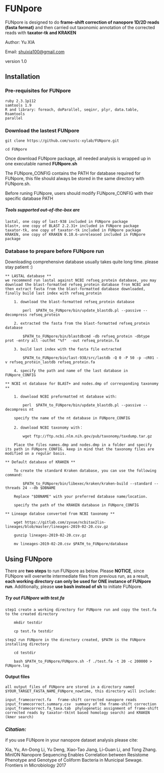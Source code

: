 # FUNpore

FUNpore is designed to do **frame-shift correction of nanopore 1D/2D reads (fasta format)** and  then carried out taxonomic annotation of the corrected reads with **taxator-tk and KRAKEN**

Author: Yu XIA 

Email: shuixia100@gmail.com

version 1.0


## Installation 
### Pre-requisites for FUNpore 
	ruby 2.3.1p112
	samtools 1.9
	R and library: foreach, doParallel, seqinr, plyr, data.table, Rsamtools
	parallel

### Download the lastest FUNpore
	
	git clone https://github.com/sustc-xylab/FUNpore.git
	
	cd FUNpore

Once download FUNpore package, all needed analysis is wrapped up in one executable named **FUNpore.sh** 

The FUNpore_CONFIG contains the PATH for database required for FUNpore, this file should always be stored in the same directory with FUNpore.sh.
 
Before runing FUNpore, users should modify FUNpore_CONFIG with their specific database PATH

##### Tools supported out-of-the-box are
	
	lastal, one copy of last-938 included in FUNpore package
	blast+, one copy of BLAST 2.2.31+ included in FUNpore package
	taxator-tk, one copy of taxator-tk included in FUNpore package
	KRAKEN, one copy of KRAKEN 0.10.6-unreleased included in FUNpore package


	
### Database to prepare before FUNpore run 

Downloading comprehensive database usually takes quite long time. please stay patient :)
 
	** LASTAL database **
	we recommend run lastal against NCBI refseq_protein database, you may download the blast-formatted refseq_protein database fron NCBI and then extract fasta from the blast-formatted database downloaded, finally build last index with refseq_protein
		
		1. download the blast-formatted refseq_protein database
		
			perl  $PATH_to_FUNpore/bin/update_blastdb.pl --passive --decompress refseq_protein
		
		2. extracted the fasta from the blast-formatted refseq_protein database
		
			$PATH_to_FUNpore/bin/blastdbcmd -db refseq_protein -dbtype prot -entry all -outfmt "%f"  -out refseq_protein.fa 
	
		3. build last index with the fasta file extracted
		
			$PATH_to_FUNpore/bin/last-938/src/lastdb -Q 0 -P 50 -p -cR01 -v refseq_protein_lastdb refseq_protein.fa
		
		4. specify the path and name of the last database in FUNpore_CONFIG 
		
	** NCBI nt database for BLAST+ and nodes.dmp of corresponding taxonomy ** 
		
		1. download NCBI preformatted nt database with:
			
			perl  $PATH_to_FUNpore/bin/update_blastdb.pl --passive --decompress nt
			
		specify the name of the nt database in FUNpore_CONFIG
		
		2. download NCBI taxonomy with：
			
			wget ftp://ftp.ncbi.nlm.nih.gov/pub/taxonomy/taxdump.tar.gz
		
		Place the files names.dmp and nodes.dmp in a folder and specify its path in FUNpore_CONFIG. keep in mind that the taxonomy files are modified on a regular basis.  
		
	** Default database of KRAKEN **
		
		To create the standard Kraken database, you can use the following command:
		
			$PATH_to_FUNpore/bin/libexec/kraken/kraken-build --standard --threads 24 --db $DBNAME
		
		Replace "$DBNAME" with your preferred database name/location. 
		
		specify the path of the KRAKEN database in FUNpore_CONFIG
	
	** Lineage databse converted from NCBI taxonomy ** 
		
		wget https://gitlab.com/zyxue/ncbitax2lin-lineages/blob/master/lineages-2019-02-20.csv.gz
		
		gunzip lineages-2019-02-20.csv.gz
		
		mv lineages-2019-02-20.csv $PATH_to_FUNpore/database

## Using FUNpore 

There are **two steps** to run FUNpore as below. Please **NOTICE**, since FUNpore will overwrite intermediate files from previous run, as a result, **each working directory can only be used for ONE instance of FUNpore run**. Additionally, please **use bash instead of sh** to initiate FUNpore.
	
##### Try out FUNpore with test.fa 
	step1 create a working directory for FUNpore run and copy the test.fa to the created directory
		
		mkdir testdir 
		
		cp test.fa testdir 
		
	step2 run FUNpore in the directory created, $PATH is the FUNpore installing directory 
		
		cd testdir
		
		bash $PATH_to_FUNpore/FUNpore.sh -f ./test.fa -t 20 -c 200000 > FUNpore.log


#### Output files 
	all output files of FUNpore are stored in a directory named $YOUR_TARGET_FASTA_NAME_FUNpore_nowtime, this directory will include:
	
	input_framecorrect.fa 	frame-shift corrected nanopore reads
	input_framecorrect.summary.csv	summary of the frame-shift correction 
	input_framecorrect.fa_taxa.tab	phylogenetic assignment of frame-shift corrected reads by taxator-tk(nt based homology search) and KRAKEN (kmer search)



### *Citation:*

if you use FUNpore in your nanopore dataset analysis please cite:

Xia, Yu, An-Dong Li, Yu Deng, Xiao-Tao Jiang, Li-Guan Li, and Tong Zhang. MinION Nanopore Sequencing Enables Correlation between Resistome Phenotype and Genotype of Coliform Bacteria in Municipal Sewage. Frontiers in Microbiology 2017



